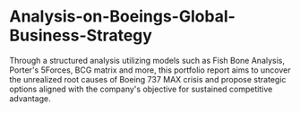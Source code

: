 # Analysis-on-Boeings-Global-Business-Strategy
Through  a  structured  analysis  utilizing  models  such  as  Fish  Bone  Analysis,  Porter's  5Forces, BCG matrix and more, this portfolio report aims to uncover the unrealized root causes of Boeing 737 MAX crisis and propose strategic options aligned with the company's objective for sustained competitive advantage.
